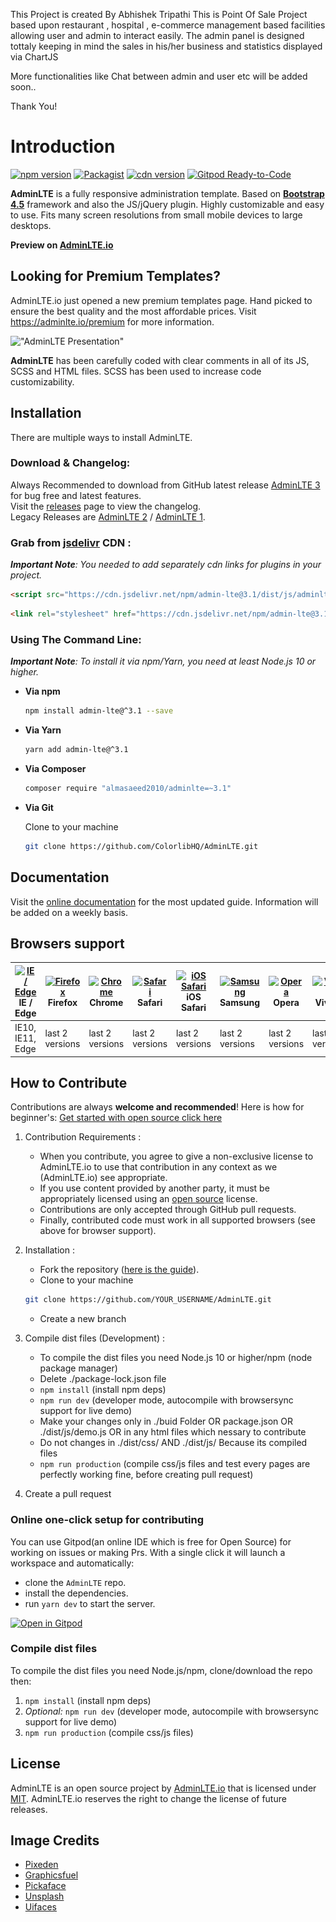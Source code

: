 This Project is created By Abhishek Tripathi
This is Point Of Sale Project based upon restaurant , hospital , e-commerce management based facilities allowing user and admin to interact easily.
The admin panel is designed tottaly keeping in mind the sales in his/her business and statistics displayed via ChartJS

More functionalities like Chat between admin and user etc will be added soon..

Thank You!

# Introduction

[![npm version](https://img.shields.io/npm/v/admin-lte/latest.svg)](https://www.npmjs.com/package/admin-lte)
[![Packagist](https://img.shields.io/packagist/v/almasaeed2010/adminlte.svg)](https://packagist.org/packages/almasaeed2010/adminlte)
[![cdn version](https://data.jsdelivr.com/v1/package/npm/admin-lte/badge)](https://www.jsdelivr.com/package/npm/admin-lte)
[![Gitpod Ready-to-Code](https://img.shields.io/badge/Gitpod-Ready--to--Code-blue?logo=gitpod)](https://gitpod.io/from-referrer/)

**AdminLTE** is a fully responsive administration template. Based on **[Bootstrap 4.5](https://getbootstrap.com/)** framework and also the JS/jQuery plugin.
Highly customizable and easy to use. Fits many screen resolutions from small mobile devices to large desktops.

**Preview on [AdminLTE.io](https://adminlte.io/themes/v3)**

## Looking for Premium Templates?

AdminLTE.io just opened a new premium templates page. Hand picked to ensure the best quality and the most affordable
prices. Visit <https://adminlte.io/premium> for more information.

!["AdminLTE Presentation"](https://adminlte.io/AdminLTE3.png "AdminLTE Presentation")

**AdminLTE** has been carefully coded with clear comments in all of its JS, SCSS and HTML files.
SCSS has been used to increase code customizability.

## Installation

There are multiple ways to install AdminLTE.

### Download & Changelog:

Always Recommended to download from GitHub latest release [AdminLTE 3](https://github.com/ColorlibHQ/AdminLTE/releases/latest) for bug free and latest features.\
Visit the [releases](https://github.com/ColorlibHQ/AdminLTE/releases) page to view the changelog.\
Legacy Releases are [AdminLTE 2](https://github.com/ColorlibHQ/AdminLTE/releases/tag/v2.4.18) / [AdminLTE 1](https://github.com/ColorlibHQ/AdminLTE/releases/tag/1.3.1).

### Grab from [jsdelivr](https://github.com/ColorlibHQ/AdminLTE/releases/latest) CDN :

_**Important Note**: You needed to add separately cdn links for plugins in your project._

```html
<script src="https://cdn.jsdelivr.net/npm/admin-lte@3.1/dist/js/adminlte.min.js"></script>
```

```html
<link rel="stylesheet" href="https://cdn.jsdelivr.net/npm/admin-lte@3.1/dist/css/adminlte.min.css">
```

### Using The Command Line:

_**Important Note**: To install it via npm/Yarn, you need at least Node.js 10 or higher._

- **Via npm**

    ```bash
    npm install admin-lte@^3.1 --save
    ```

- **Via Yarn**

    ```bash
    yarn add admin-lte@^3.1
    ```

- **Via Composer**

    ```bash
    composer require "almasaeed2010/adminlte=~3.1"
    ```

- **Via Git**

    Clone to your machine

    ```bash
    git clone https://github.com/ColorlibHQ/AdminLTE.git
    ```

## Documentation

Visit the [online documentation](https://adminlte.io/docs/3.1/) for the most
updated guide. Information will be added on a weekly basis.

## Browsers support

| [<img src="https://raw.githubusercontent.com/alrra/browser-logos/master/src/edge/edge_48x48.png" alt="IE / Edge" width="24px" height="24px" />](http://godban.github.io/browsers-support-badges/)<br/>IE / Edge | [<img src="https://raw.githubusercontent.com/alrra/browser-logos/master/src/firefox/firefox_48x48.png" alt="Firefox" width="24px" height="24px" />](http://godban.github.io/browsers-support-badges/)<br/>Firefox | [<img src="https://raw.githubusercontent.com/alrra/browser-logos/master/src/chrome/chrome_48x48.png" alt="Chrome" width="24px" height="24px" />](http://godban.github.io/browsers-support-badges/)<br/>Chrome | [<img src="https://raw.githubusercontent.com/alrra/browser-logos/master/src/safari/safari_48x48.png" alt="Safari" width="24px" height="24px" />](http://godban.github.io/browsers-support-badges/)<br/>Safari | [<img src="https://raw.githubusercontent.com/alrra/browser-logos/master/src/safari-ios/safari-ios_48x48.png" alt="iOS Safari" width="24px" height="24px" />](http://godban.github.io/browsers-support-badges/)<br/>iOS Safari | [<img src="https://raw.githubusercontent.com/alrra/browser-logos/master/src/samsung-internet/samsung-internet_48x48.png" alt="Samsung" width="24px" height="24px" />](http://godban.github.io/browsers-support-badges/)<br/>Samsung | [<img src="https://raw.githubusercontent.com/alrra/browser-logos/master/src/opera/opera_48x48.png" alt="Opera" width="24px" height="24px" />](http://godban.github.io/browsers-support-badges/)<br/>Opera | [<img src="https://raw.githubusercontent.com/alrra/browser-logos/master/src/vivaldi/vivaldi_48x48.png" alt="Vivaldi" width="24px" height="24px" />](http://godban.github.io/browsers-support-badges/)<br/>Vivaldi | [<img src="https://raw.githubusercontent.com/alrra/browser-logos/master/src/electron/electron_48x48.png" alt="Electron" width="24px" height="24px" />](http://godban.github.io/browsers-support-badges/)<br/>Electron |
| --------- | --------- | --------- | --------- | --------- | --------- | --------- | --------- | --------- |
| IE10, IE11, Edge| last 2 versions| last 2 versions| last 2 versions| last 2 versions| last 2 versions| last 2 versions| last 2 versions| last 2 versions

## How to Contribute

Contributions are always **welcome and recommended**! Here is how for beginner's: [Get started with open source click here](https://youtu.be/GbqSvJs-6W4)

1. Contribution Requirements : 
    * When you contribute, you agree to give a non-exclusive license to AdminLTE.io to use that contribution in any context as we (AdminLTE.io) see appropriate. 
    * If you use content provided by another party, it must be appropriately licensed using an [open source](https://opensource.org/licenses) license.
    * Contributions are only accepted through GitHub pull requests.
    * Finally, contributed code must work in all supported browsers (see above for browser support).
2. Installation :
    * Fork the repository ([here is the guide](https://help.github.com/articles/fork-a-repo/)).
    * Clone to your machine

    ```bash
    git clone https://github.com/YOUR_USERNAME/AdminLTE.git
    ```
    * Create a new branch
3. Compile dist files (Development) :
    * To compile the dist files you need Node.js 10 or higher/npm (node package manager)
    * Delete ./package-lock.json file
    * `npm install` (install npm deps)
    * `npm run dev` (developer mode, autocompile with browsersync support for live demo)
    * Make your changes only in ./buid Folder OR package.json OR ./dist/js/demo.js OR in any html files which nessary to contribute
    * Do not changes in ./dist/css/ AND ./dist/js/ Because its compiled files
    * `npm run production` (compile css/js files and test every pages are perfectly working fine, before creating pull request)
4. Create a pull request

### Online one-click setup for contributing

You can use Gitpod(an online IDE which is free for Open Source) for working on issues or making Prs. With a single click it will launch a workspace and automatically:

- clone the `AdminLTE` repo.
- install the dependencies.
- run `yarn dev` to start the server.

[![Open in Gitpod](https://gitpod.io/button/open-in-gitpod.svg)](https://gitpod.io/from-referrer/)

### Compile dist files

To compile the dist files you need Node.js/npm, clone/download the repo then:

1. `npm install` (install npm deps)
2. _Optional:_ `npm run dev` (developer mode, autocompile with browsersync support for live demo)
3. `npm run production` (compile css/js files)

## License

AdminLTE is an open source project by [AdminLTE.io](https://adminlte.io) that is licensed under [MIT](https://opensource.org/licenses/MIT).
AdminLTE.io reserves the right to change the license of future releases.

## Image Credits

- [Pixeden](http://www.pixeden.com/psd-web-elements/flat-responsive-showcase-psd)
- [Graphicsfuel](https://www.graphicsfuel.com/2013/02/13-high-resolution-blur-backgrounds/)
- [Pickaface](https://pickaface.net/)
- [Unsplash](https://unsplash.com/)
- [Uifaces](http://uifaces.com/)
